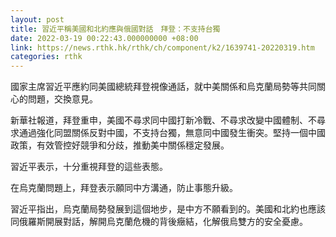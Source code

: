 ```yaml
---
layout: post
title: 習近平稱美國和北約應與俄國對話　拜登：不支持台獨
date: 2022-03-19 00:22:43.000000000 +08:00
link: https://news.rthk.hk/rthk/ch/component/k2/1639741-20220319.htm
categories: rthk
---
```


國家主席習近平應約同美國總統拜登視像通話，就中美關係和烏克蘭局勢等共同關心的問題，交換意見。

新華社報道，拜登重申，美國不尋求同中國打新冷戰、不尋求改變中國體制、不尋求通過強化同盟關係反對中國，不支持台獨，無意同中國發生衝突。堅持一個中國政策，有效管控好競爭和分歧，推動美中關係穩定發展。

習近平表示，十分重視拜登的這些表態。

在烏克蘭問題上，拜登表示願同中方溝通，防止事態升級。

習近平指出，烏克蘭局勢發展到這個地步，是中方不願看到的。美國和北約也應該同俄羅斯開展對話，解開烏克蘭危機的背後癥結，化解俄烏雙方的安全憂慮。
